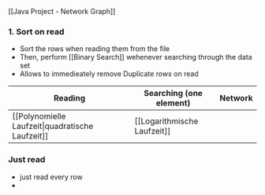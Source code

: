 [[Java Project - Network Graph]]
### 1. Sort on read
- Sort the rows when reading them from the file
- Then, perform [[Binary Search]] wehenever searching through the data set
- Allows to immedieately remove Duplicate _rows_ on read


| Reading                                          | Searching (one element)     | Network |
| ------------------------------------------------ | --------------------------- | ------- |
| [[Polynomielle Laufzeit\|quadratische Laufzeit]] | [[Logarithmische Laufzeit]] |         |


### Just read
- just read every row
- 